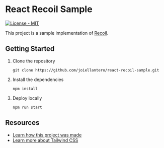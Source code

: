 # React Recoil Sample

[![License - MIT](https://img.shields.io/badge/License-MIT-blue)](https://)

This project is a sample implementation of [Recoil](https://recoiljs.org/).

## Getting Started

1. Clone the repository

   ```shell
   git clone https://github.com/joiellantero/react-recoil-sample.git
   ```

2. Install the dependencies

   ```shell
   npm install
   ```

3. Deploy locally

   ```shell
   npm run start
   ```

## Resources

* [Learn how this project was made](https://dev.to/joiellantero)
* [Learn more about Tailwind CSS](https://tailwindcss.com/)
